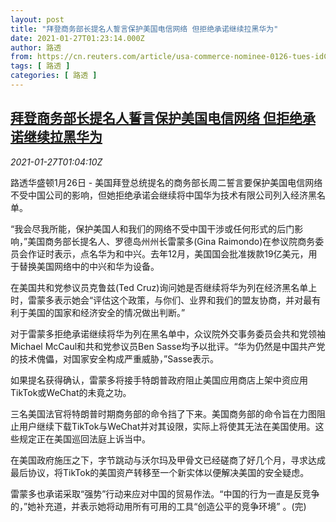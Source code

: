```yaml
---
layout: post
title: "拜登商务部长提名人誓言保护美国电信网络 但拒绝承诺继续拉黑华为"
date: 2021-01-27T01:23:14.000Z
author: 路透
from: https://cn.reuters.com/article/usa-commerce-nominee-0126-tues-idCNKBS29W03U
tags: [ 路透 ]
categories: [ 路透 ]
---
```

<!--1611710594000-->
[拜登商务部长提名人誓言保护美国电信网络 但拒绝承诺继续拉黑华为](https://cn.reuters.com/article/usa-commerce-nominee-0126-tues-idCNKBS29W03U)
------

<div>
<div><i>2021-01-27T01:04:10Z</i></div><p>路透华盛顿1月26日 - 美国拜登总统提名的商务部长周二誓言要保护美国电信网络不受中国公司的影响，但她拒绝承诺会继续将中国华为技术有限公司列入经济黑名单。</p><p>“我会尽我所能，保护美国人和我们的网络不受中国干涉或任何形式的后门影响，”美国商务部长提名人、罗德岛州州长雷蒙多(Gina Raimondo)在参议院商务委员会作证时表示，点名华为和中兴。去年12月，美国国会批准拨款19亿美元，用于替换美国网络中的中兴和华为设备。</p><p>在美国共和党参议员克鲁兹(Ted Cruz)询问她是否继续将华为列在经济黑名单上时，雷蒙多表示她会“评估这个政策，与你们、业界和我们的盟友协商，并对最有利于美国的国家和经济安全的情况做出判断。”</p><p>对于雷蒙多拒绝承诺继续将华为列在黑名单中，众议院外交事务委员会共和党领袖Michael McCaul和共和党参议员Ben Sasse均予以批评。“华为仍然是中国共产党的技术傀儡，对国家安全构成严重威胁，”Sasse表示。</p><p>如果提名获得确认，雷蒙多将接手特朗普政府阻止美国应用商店上架中资应用TikTok或WeChat的未竟之功。</p><p>三名美国法官将特朗普时期商务部的命令挡了下来。美国商务部的命令旨在力图阻止用户继续下载TikTok与WeChat并对其设限，实际上将使其无法在美国使用。这些规定正在美国巡回法庭上诉当中。</p><p>在美国政府施压之下，字节跳动与沃尔玛及甲骨文已经磋商了好几个月，寻求达成最后协议，将TikTok的美国资产转移至一个新实体以便解决美国的安全疑虑。</p><p>雷蒙多也承诺采取“强势”行动来应对中国的贸易作法。“中国的行为一直是反竞争的，”她补充道，并表示她将动用所有可用的工具“创造公平的竞争环境” 。(完)</p>
</div>
